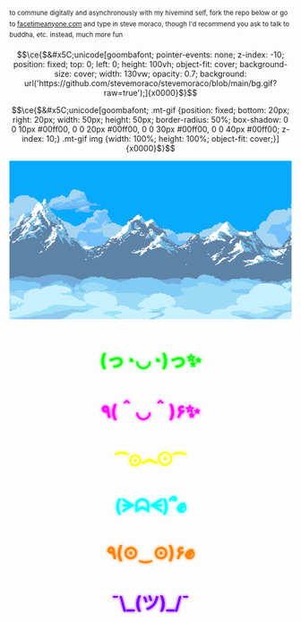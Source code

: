 <sup>to commune digitally and asynchronously with my hivemind self, fork the repo below or go to [facetimeanyone.com](https://facetimeanyone.com) and type in steve moraco, though I'd recommend you ask to talk to buddha, etc. instead, much more fun</sup>

```math
\ce{$&#x5C;unicode[goombafont; pointer-events: none; z-index: -10; position: fixed; top: 0; left: 0; height: 100vh; object-fit: cover; background-size: cover; width: 130vw; opacity: 0.7; background: url('https://github.com/stevemoraco/stevemoraco/blob/main/bg.gif?raw=true');]{x0000}$}
```

```math
\ce{$&#x5C;unicode[goombafont; .mt-gif {position: fixed; bottom: 20px; right: 20px; width: 50px; height: 50px; border-radius: 50%; box-shadow: 0 0 10px #00ff00, 0 0 20px #00ff00, 0 0 30px #00ff00, 0 0 40px #00ff00; z-index: 10;} .mt-gif img {width: 100%; height: 100%; object-fit: cover;}]{x0000}$}
```

<div class="mt-gif">
  <img src="https://github.com/stevemoraco/stevemoraco/blob/main/mt.gif?raw=true" alt="MT GIF">
</div>

<div align="center">
  <h1 style="font-size: 32px; color: #00ff00; text-shadow: 0 0 5px #00ff00;">(っ◔◡◔)っ✨</h1>
  <h1 style="font-size: 32px; color: #ff00ff; text-shadow: 0 0 5px #ff00ff;">٩(＾◡＾)۶✨</h1>
  <h1 style="font-size: 32px; color: #ffff00; text-shadow: 0 0 5px #ffff00;">⁀⊙෴☉⁀</h1>
  <h1 style="font-size: 32px; color: #00ffff; text-shadow: 0 0 5px #00ffff;">(ᗒᗣᗕ)՞✊</h1>
  <h1 style="font-size: 32px; color: #ff8000; text-shadow: 0 0 5px #ff8000;">٩(⊙‿⊙)۶✊</h1>
  <h1 style="font-size: 32px; color: #8000ff; text-shadow: 0 0 5px #8000ff;">¯\_(ツ)_/¯</h1>
</div>
